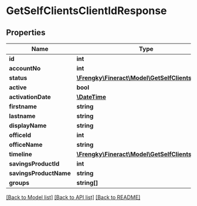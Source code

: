 # GetSelfClientsClientIdResponse

## Properties
Name | Type | Description | Notes
------------ | ------------- | ------------- | -------------
**id** | **int** |  | [optional] 
**accountNo** | **int** |  | [optional] 
**status** | [**\Frengky\Fineract\Model\GetSelfClientsStatus**](GetSelfClientsStatus.md) |  | [optional] 
**active** | **bool** |  | [optional] 
**activationDate** | [**\DateTime**](\DateTime.md) |  | [optional] 
**firstname** | **string** |  | [optional] 
**lastname** | **string** |  | [optional] 
**displayName** | **string** |  | [optional] 
**officeId** | **int** |  | [optional] 
**officeName** | **string** |  | [optional] 
**timeline** | [**\Frengky\Fineract\Model\GetSelfClientsTimeline**](GetSelfClientsTimeline.md) |  | [optional] 
**savingsProductId** | **int** |  | [optional] 
**savingsProductName** | **string** |  | [optional] 
**groups** | **string[]** |  | [optional] 

[[Back to Model list]](../../README.md#documentation-for-models) [[Back to API list]](../../README.md#documentation-for-api-endpoints) [[Back to README]](../../README.md)

